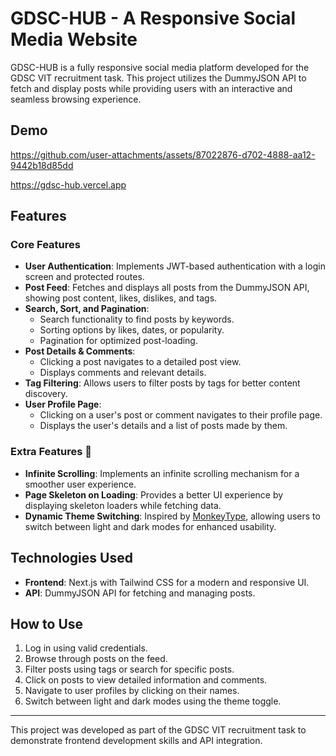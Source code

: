 GDSC-HUB - A Responsive Social Media Website
=============================================

GDSC-HUB is a fully responsive social media platform developed for the GDSC VIT recruitment task. This project utilizes the DummyJSON API to fetch and display posts while providing users with an interactive and seamless browsing experience.

Demo
----

https://github.com/user-attachments/assets/87022876-d702-4888-aa12-9442b18d85dd

https://gdsc-hub.vercel.app


Features
--------

### Core Features

-   **User Authentication**: Implements JWT-based authentication with a login screen and protected routes.
-   **Post Feed**: Fetches and displays all posts from the DummyJSON API, showing post content, likes, dislikes, and tags.
-   **Search, Sort, and Pagination**:
    -   Search functionality to find posts by keywords.
    -   Sorting options by likes, dates, or popularity.
    -   Pagination for optimized post-loading.
-   **Post Details & Comments**:
    -   Clicking a post navigates to a detailed post view.
    -   Displays comments and relevant details.
-   **Tag Filtering**: Allows users to filter posts by tags for better content discovery.
-   **User Profile Page**:
    -   Clicking on a user's post or comment navigates to their profile page.
    -   Displays the user's details and a list of posts made by them.

### Extra Features 🧁

-   **Infinite Scrolling**: Implements an infinite scrolling mechanism for a smoother user experience.
-   **Page Skeleton on Loading**: Provides a better UI experience by displaying skeleton loaders while fetching data.
-   **Dynamic Theme Switching**: Inspired by [MonkeyType](https://monkeytype.com/), allowing users to switch between light and dark modes for enhanced usability.

Technologies Used
-----------------

-   **Frontend**: Next.js with Tailwind CSS for a modern and responsive UI.
-   **API**: DummyJSON API for fetching and managing posts.

How to Use
----------

1.  Log in using valid credentials.
2.  Browse through posts on the feed.
3.  Filter posts using tags or search for specific posts.
4.  Click on posts to view detailed information and comments.
5.  Navigate to user profiles by clicking on their names.
6.  Switch between light and dark modes using the theme toggle.


* * * * *

This project was developed as part of the GDSC VIT recruitment task to demonstrate frontend development skills and API integration.

